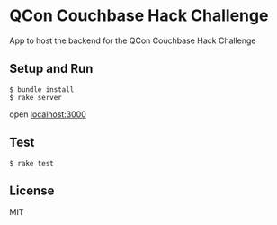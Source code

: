 # QCon Couchbase Hack Challenge

App to host the backend for the QCon Couchbase Hack Challenge

## Setup and Run

    $ bundle install
    $ rake server

open [localhost:3000](http://localhost:3000)

## Test

    $ rake test

## License
MIT

